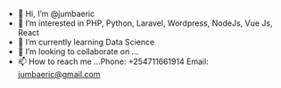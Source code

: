 - 👋 Hi, I’m @jumbaeric
- 👀 I’m interested in PHP, Python, Laravel, Wordpress, NodeJs, Vue Js, React
- 🌱 I’m currently learning Data Science
- 💞️ I’m looking to collaborate on ...
- 📫 How to reach me ...Phone: +254711661914 Email: jumbaeric@gmail.com

<!---
jumbaeric/jumbaeric is a ✨ special ✨ repository because its `README.md` (this file) appears on your GitHub profile.
You can click the Preview link to take a look at your changes.
--->
